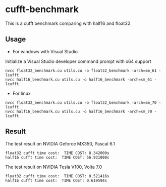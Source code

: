 # cufft-benchmark
 This is a cufft benchmark comparing with half16 and float32.

## Usage
- For windows with Visual Studio

Initialize a Visual Studio developer command prompt with x64 support
```
nvcc float32_benchmark.cu utils.cu -o float32_benchmark -arch=sm_61 -lcufft
nvcc half16_benchmark.cu utils.cu -o half16_benchmark -arch=sm_61 -lcufft
```

- For linux
```
nvcc float32_benchmark.cu utils.cu -o float32_benchmark -arch=sm_70 -lcufft
nvcc half16_benchmark.cu utils.cu -o half16_benchmark -arch=sm_70 -lcufft
```

## Result
The test result on NVIDIA Geforce MX350, Pascal 6.1
```
float32 cufft time cost:  TIME COST: 8.342000s
half16 cufft time cost:  TIME COST: 56.931000s
```

The test result on NVIDIA Tesla V100, Volta 7.0
```
float32 cufft time cost:  TIME COST: 0.521416s
half16 cufft time cost:  TIME COST: 0.619594s
```